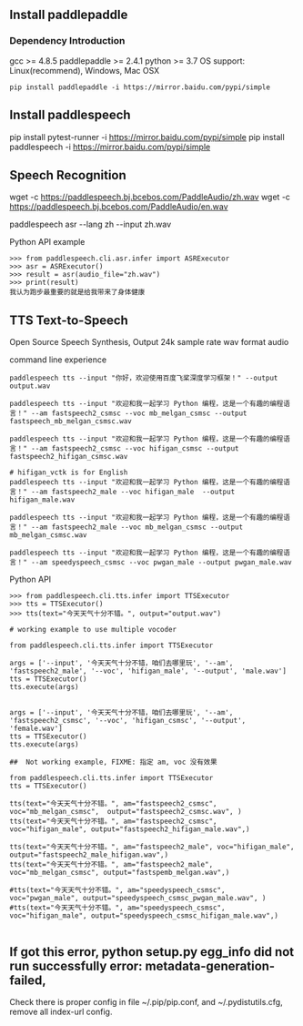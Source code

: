 
## Install paddlepaddle

### Dependency Introduction
gcc >= 4.8.5
paddlepaddle >= 2.4.1
python >= 3.7
OS support: Linux(recommend), Windows, Mac OSX


```
pip install paddlepaddle -i https://mirror.baidu.com/pypi/simple

```

## Install paddlespeech


pip install pytest-runner -i https://mirror.baidu.com/pypi/simple
pip install paddlespeech -i https://mirror.baidu.com/pypi/simple


## Speech Recognition

wget -c https://paddlespeech.bj.bcebos.com/PaddleAudio/zh.wav
wget -c https://paddlespeech.bj.bcebos.com/PaddleAudio/en.wav

paddlespeech asr --lang zh --input zh.wav

Python API example

```
>>> from paddlespeech.cli.asr.infer import ASRExecutor
>>> asr = ASRExecutor()
>>> result = asr(audio_file="zh.wav")
>>> print(result)
我认为跑步最重要的就是给我带来了身体健康
```

## TTS Text-to-Speech
Open Source Speech Synthesis, Output 24k sample rate wav format audio

command line experience

```
paddlespeech tts --input "你好，欢迎使用百度飞桨深度学习框架！" --output output.wav

paddlespeech tts --input "欢迎和我一起学习 Python 编程，这是一个有趣的编程语言！" --am fastspeech2_csmsc --voc mb_melgan_csmsc --output fastspeech_mb_melgan_csmsc.wav

paddlespeech tts --input "欢迎和我一起学习 Python 编程，这是一个有趣的编程语言！" --am fastspeech2_csmsc --voc hifigan_csmsc --output fastspeech2_hifigan_csmsc.wav

# hifigan_vctk is for English
paddlespeech tts --input "欢迎和我一起学习 Python 编程，这是一个有趣的编程语言！" --am fastspeech2_male --voc hifigan_male  --output hifigan_male.wav

paddlespeech tts --input "欢迎和我一起学习 Python 编程，这是一个有趣的编程语言！" --am fastspeech2_male --voc mb_melgan_csmsc --output mb_melgan_csmsc.wav

paddlespeech tts --input "欢迎和我一起学习 Python 编程，这是一个有趣的编程语言！" --am speedyspeech_csmsc --voc pwgan_male --output pwgan_male.wav

```

Python API 

```
>>> from paddlespeech.cli.tts.infer import TTSExecutor
>>> tts = TTSExecutor()
>>> tts(text="今天天气十分不错。", output="output.wav")
```

```
# working example to use multiple vocoder

from paddlespeech.cli.tts.infer import TTSExecutor

args = ['--input', '今天天气十分不错，咱们去哪里玩', '--am', 'fastspeech2_male', '--voc', 'hifigan_male', '--output', 'male.wav']
tts = TTSExecutor()
tts.execute(args)


args = ['--input', '今天天气十分不错，咱们去哪里玩', '--am', 'fastspeech2_csmsc', '--voc', 'hifigan_csmsc', '--output', 'female.wav']
tts = TTSExecutor()
tts.execute(args)

```

```
##  Not working example, FIXME: 指定 am, voc 没有效果

from paddlespeech.cli.tts.infer import TTSExecutor
tts = TTSExecutor()

tts(text="今天天气十分不错。", am="fastspeech2_csmsc", voc="mb_melgan_csmsc",  output="fastspeech2_csmsc.wav", )
tts(text="今天天气十分不错。", am="fastspeech2_csmsc", voc="hifigan_male", output="fastspeech2_hifigan_male.wav",)

tts(text="今天天气十分不错。", am="fastspeech2_male", voc="hifigan_male", output="fastspeech2_male_hifigan.wav",)
tts(text="今天天气十分不错。", am="fastspeech2_male", voc="mb_melgan_csmsc", output="fastspemb_melgan.wav",)

#tts(text="今天天气十分不错。", am="speedyspeech_csmsc", voc="pwgan_male", output="speedyspeech_csmsc_pwgan_male.wav", )
#tts(text="今天天气十分不错。", am="speedyspeech_csmsc", voc="hifigan_male", output="speedyspeech_csmsc_hifigan_male.wav",)


```

## If got this error, python setup.py egg_info did not run successfully error: metadata-generation-failed, 

Check there is proper config in file ~/.pip/pip.conf, and ~/.pydistutils.cfg, remove all index-url config.

